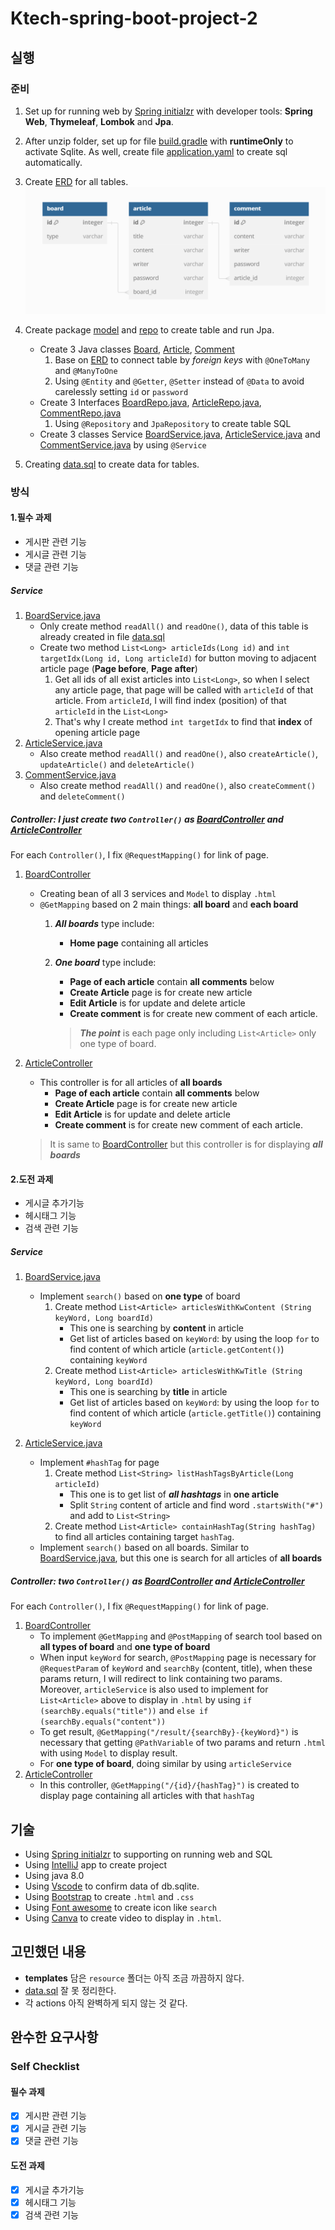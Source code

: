 # Ktech-spring-boot-project-2

## 실행

### 준비
1. Set up for running web by [Spring initialzr](https://start.spring.io/) with developer tools: **Spring Web**, **Thymeleaf**, **Lombok** and **Jpa**.
2. After unzip folder, set up for file [build.gradle](build.gradle) with **runtimeOnly** to activate Sqlite. As well, create file [application.yaml](application.yaml) to create sql automatically.
3. Create [ERD](src/main/resources/erd.png) for all tables.
   ![ERD](src/main/resources/erd.png)
4. Create package [model](com.example.project.model) and [repo](com.example.project.repo) to create table and run Jpa.
    - Create 3 Java classes [Board](com/example/project/model/Board.java), [Article](com/example/project/model/Article.java), [Comment](com/example/project/model/Comment.java) 
        1. Base on [ERD](src/main/resources/erd.png) to connect table by *foreign keys* with `@OneToMany` and `@ManyToOne`
        2. Using `@Entity` and `@Getter`, `@Setter` instead of `@Data` to avoid carelessly setting `id` or `password`
    - Create 3 Interfaces [BoardRepo.java](com/example/project/repo/BoardRepo.java), [ArticleRepo.java](com/example/project/repo/ArticleRepo.java), [CommentRepo.java](com/example/project/repo/CommentRepo.java)
        1. Using `@Repository` and `JpaRepository` to create table SQL
    - Create 3 classes Service [BoardService.java](com/example/project/repo/BoardService.java), [ArticleService.java](com/example/project/repo/ArticleService.java) and
      [CommentService.java](com/example/project/repo/CommentService.java) by using `@Service`

5. Creating [data.sql](resources/data.sql) to create data for tables.

### 방식 
#### 1.필수 과제

- 게시판 관련 기능
- 게시글 관련 기능
- 댓글 관련 기능


##### Service


1. [BoardService.java](com/example/project/repo/BoardService.java)
    - Only create method `readAll()` and `readOne()`, data of this table is already created in file [data.sql](resources/data.sql)
    - Create two method `List<Long> articleIds(Long id)` and `int targetIdx(Long id, Long articleId)` for button moving to adjacent article page (**Page before**, **Page after**)
      1. Get all ids of all exist articles into `List<Long>`, so when I select any article page, that page will be called with `articleId` of that article. From `articleId`, I will find index (position) of that `articleId` in the `List<Long>`
      2. That's why I create method `int targetIdx` to find that **index** of opening article page
2. [ArticleService.java](com/example/project/repo/ArticleService.java)
    - Also create method `readAll()` and `readOne()`, also `createArticle()`, `updateArticle()` and `deleteArticle()`
3. [CommentService.java](com/example/project/repo/CommentService.java)
    - Also create method `readAll()` and `readOne()`, also `createComment()` and `deleteComment()`


##### Controller: I just create two `Controller()` as [BoardController](com/example/project/repo/BoardController.java) and [ArticleController](com/example/project/repo/ArticleController.java)

For each `Controller()`, I fix `@RequestMapping()` for link of page.

1. [BoardController](com/example/project/repo/BoardController.java)
    - Creating bean of all 3 services and `Model` to display `.html`
    - `@GetMapping` based on 2 main things: **all board** and **each board**
        1. ***All boards*** type include:
            - **Home page** containing all articles
            
        2. ***One board*** type include: 
            - **Page of each article** contain **all comments** below
            - **Create Article** page is for create new article
            - **Edit Article** is for update and delete article
            - **Create comment** is for create new comment of each article.

            > ***The point*** is each page only including `List<Article>` only one type of board.
    

2. [ArticleController](com/example/project/repo/ArticleController.java)
    - This controller is for all articles of **all boards**
      - **Page of each article** contain **all comments** below
      - **Create Article** page is for create new article
      - **Edit Article** is for update and delete article
      - **Create comment** is for create new comment of each article.
    > It is same to [BoardController](com/example/project/repo/BoardController.java) but this controller is for displaying ***all boards***


#### 2.도전 과제

- 게시글 추가기능
- 헤시태그 기능
- 검색 관련 기능


##### Service


1. [BoardService.java](com/example/project/repo/BoardService.java)
    - Implement `search()` based on **one type** of board
        1. Create method `List<Article> articlesWithKwContent (String keyWord, Long boardId)`
            - This one is searching by **content** in article
            - Get list of articles based on `keyWord`: by using the loop `for` to find content of which article (`article.getContent()`) containing `keyWord`
        2. Create method `List<Article> articlesWithKwTitle (String keyWord, Long boardId)`
            - This one is searching by **title** in article
            - Get list of articles based on `keyWord`: by using the loop `for` to find content of which article (`article.getTitle()`) containing `keyWord`

2. [ArticleService.java](com/example/project/repo/ArticleService.java)
    - Implement `#hashTag` for page
        1. Create method `List<String> listHashTagsByArticle(Long articleId)`
            - This one is to get list of ***all hashtags*** in **one article**
            - Split `String` content of article and find word `.startsWith("#")` and add to `List<String>`
        2. Create method `List<Article> containHashTag(String hashTag)` to find all articles containing target `hashTag`.
    - Implement `search()` based on all boards.
        Similar to [BoardService.java](com/example/project/repo/BoardService.java), but this one is search for all articles of **all boards** 


##### Controller: two `Controller()` as [BoardController](com/example/project/repo/BoardController.java) and [ArticleController](com/example/project/repo/ArticleController.java)

For each `Controller()`, I fix `@RequestMapping()` for link of page.

1. [BoardController](com/example/project/repo/BoardController.java)
    - To implement `@GetMapping` and `@PostMapping` of search tool based on **all types of board** and **one type of board**
    - When input `keyWord` for search, `@PostMapping` page is necessary for `@RequestParam` of `keyWord` and `searchBy` (content, title), when these params return, I will redirect to link containing two params.
   Moreover, `articleService` is also used to implement for `List<Article>` above to display in `.html` by using `if (searchBy.equals("title"))` and `else if (searchBy.equals("content"))`
    - To get result, `@GetMapping("/result/{searchBy}-{keyWord}")` is necessary that getting `@PathVariable` of two params and return `.html` with using `Model` to display result.
    - For **one type of board**, doing similar by using `articleService`
2. [ArticleController](com/example/project/repo/ArticleController.java)
    - In this controller, `@GetMapping("/{id}/{hashTag}")` is created to display page containing all articles with that `hashTag`


## 기술
- Using [Spring initialzr](https://start.spring.io/) to supporting on running web and SQL
- Using [IntelliJ]() app to create project
- Using java 8.0
- Using [Vscode]() to confirm data of db.sqlite.
- Using [Bootstrap](https://getbootstrap.com/) to create `.html` and `.css`
- Using [Font awesome](https://fontawesome.com/) to create icon like `search`
- Using [Canva](https://www.canva.com/) to create video to display in `.html`.

## 고민했던 내용

- **templates** 담은 `resource` 폴더는 아직 조금 까끔하지 않다.
- [data.sql](resources/data.sql) 잘 못 정리한다.
- 각 actions 아직 완벽하게 되지 않는 것 같다.

## 완수한 요구사항

### Self Checklist

#### 필수 과제

- [x] 게시판 관련 기능
- [x] 게시글 관련 기능
- [x] 댓글 관련 기능

#### 도전 과제

- [x] 게시글 추가기능
- [x] 헤시태그 기능
- [x] 검색 관련 기능